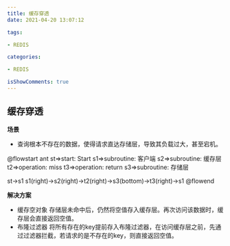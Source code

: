 ```yaml
---
title: 缓存穿透
date: 2021-04-20 13:07:12

tags:

- REDIS

categories:

- REDIS

isShowComments: true
---
```


## 缓存穿透

**场景**

- 查询根本不存在的数据，使得请求直达存储层，导致其负载过大，甚至宕机。


@flowstart ant
st=>start: Start
s1=>subroutine: 客户端
s2=>subroutine: 缓存层
t2=>operation: miss
t3=>operation: return
s3=>subroutine: 存储层

st->s1
s1(right)->s2(right)->t2(right)->s3(bottom)->t3(right)->s1
@flowend


**解决方案**

- 缓存空对象
  存储层未命中后，仍然将空值存入缓存层。再次访问该数据时，缓存层会直接返回空值。
- 布隆过滤器
  将所有存在的key提前存入布隆过滤器，在访问缓存层之前，先通过过滤器拦截，若请求的是不存在的key，则直接返回空值。
